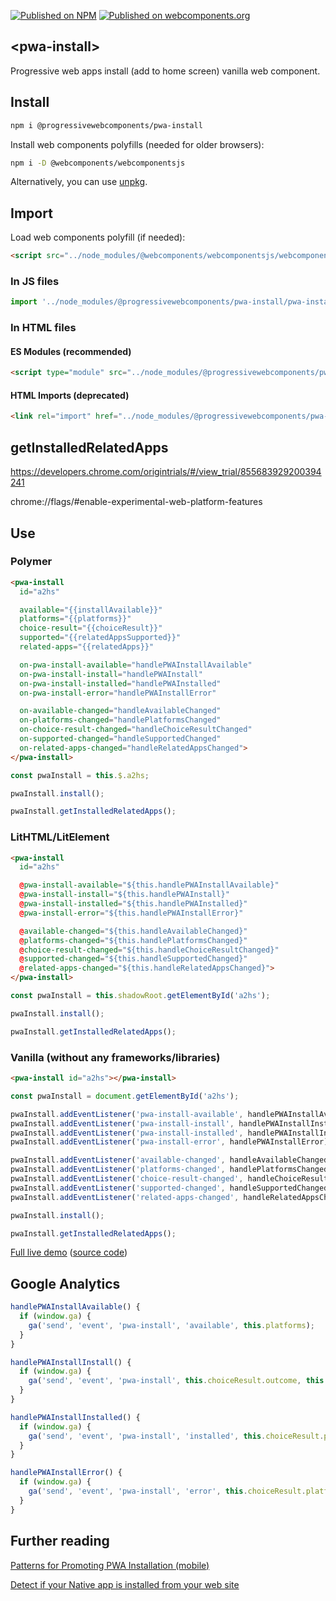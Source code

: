 [![Published on NPM](https://img.shields.io/npm/v/@progressivewebcomponents/pwa-install.svg)](https://www.npmjs.com/package/@progressivewebcomponents/pwa-install)
[![Published on webcomponents.org](https://img.shields.io/badge/webcomponents.org-published-blue.svg)](https://webcomponents.org/element/@progressivewebcomponents/pwa-install)

## \<pwa-install\>

Progressive web apps install (add to home screen) vanilla web component.

## Install

```bash
npm i @progressivewebcomponents/pwa-install
```

Install web components polyfills (needed for older browsers):

```bash
npm i -D @webcomponents/webcomponentsjs
```

Alternatively, you can use [unpkg](https://unpkg.com).

## Import

Load web components polyfill (if needed):

```html
<script src="../node_modules/@webcomponents/webcomponentsjs/webcomponents-loader.js"></script>
```

### In JS files

```js
import '../node_modules/@progressivewebcomponents/pwa-install/pwa-install.js';
```

### In HTML files

#### ES Modules (recommended)

```html
<script type="module" src="../node_modules/@progressivewebcomponents/pwa-install/pwa-install.js"></script>
```

#### HTML Imports (deprecated)

```html
<link rel="import" href="../node_modules/@progressivewebcomponents/pwa-install/pwa-install.html">
```

## getInstalledRelatedApps

https://developers.chrome.com/origintrials/#/view_trial/855683929200394241

chrome://flags/#enable-experimental-web-platform-features

## Use

### Polymer

```html
<pwa-install
  id="a2hs"

  available="{{installAvailable}}"
  platforms="{{platforms}}"
  choice-result="{{choiceResult}}"
  supported="{{relatedAppsSupported}}"
  related-apps="{{relatedApps}}"

  on-pwa-install-available="handlePWAInstallAvailable"
  on-pwa-install-install="handlePWAInstall"
  on-pwa-install-installed="handlePWAInstalled"
  on-pwa-install-error="handlePWAInstallError"

  on-available-changed="handleAvailableChanged"
  on-platforms-changed="handlePlatformsChanged"
  on-choice-result-changed="handleChoiceResultChanged"
  on-supported-changed="handleSupportedChanged"
  on-related-apps-changed="handleRelatedAppsChanged">
</pwa-install>
```

```js
const pwaInstall = this.$.a2hs;

pwaInstall.install();

pwaInstall.getInstalledRelatedApps();
```

### LitHTML/LitElement

```html
<pwa-install
  id="a2hs"

  @pwa-install-available="${this.handlePWAInstallAvailable}"
  @pwa-install-install="${this.handlePWAInstall}"
  @pwa-install-installed="${this.handlePWAInstalled}"
  @pwa-install-error="${this.handlePWAInstallError}"

  @available-changed="${this.handleAvailableChanged}"
  @platforms-changed="${this.handlePlatformsChanged}"
  @choice-result-changed="${this.handleChoiceResultChanged}"
  @supported-changed="${this.handleSupportedChanged}"
  @related-apps-changed="${this.handleRelatedAppsChanged}">
</pwa-install>
```

```js
const pwaInstall = this.shadowRoot.getElementById('a2hs');

pwaInstall.install();

pwaInstall.getInstalledRelatedApps();
```

### Vanilla (without any frameworks/libraries)

```html
<pwa-install id="a2hs"></pwa-install>
```

```js
const pwaInstall = document.getElementById('a2hs');

pwaInstall.addEventListener('pwa-install-available', handlePWAInstallAvailable);
pwaInstall.addEventListener('pwa-install-install', handlePWAInstallInstall);
pwaInstall.addEventListener('pwa-install-installed', handlePWAInstallInstalled);
pwaInstall.addEventListener('pwa-install-error', handlePWAInstallError);

pwaInstall.addEventListener('available-changed', handleAvailableChanged);
pwaInstall.addEventListener('platforms-changed', handlePlatformsChanged);
pwaInstall.addEventListener('choice-result-changed', handleChoiceResultChanged);
pwaInstall.addEventListener('supported-changed', handleSupportedChanged);
pwaInstall.addEventListener('related-apps-changed', handleRelatedAppsChanged);

pwaInstall.install();

pwaInstall.getInstalledRelatedApps();
```

[Full live demo](https://pwa-install.web.app/vanilla/) ([source code](https://github.com/ProgressiveWebComponents/pwa-install/tree/master/demo/vanilla))

## Google Analytics

```js
handlePWAInstallAvailable() {
  if (window.ga) {
    ga('send', 'event', 'pwa-install', 'available', this.platforms);
  }
}

handlePWAInstallInstall() {
  if (window.ga) {
    ga('send', 'event', 'pwa-install', this.choiceResult.outcome, this.choiceResult.platform);
  }
}

handlePWAInstallInstalled() {
  if (window.ga) {
    ga('send', 'event', 'pwa-install', 'installed', this.choiceResult.platform);
  }
}

handlePWAInstallError() {
  if (window.ga) {
    ga('send', 'event', 'pwa-install', 'error', this.choiceResult.platform);
  }
}
```

## Further reading

[Patterns for Promoting PWA Installation (mobile)](https://developers.google.com/web/fundamentals/app-install-banners/promoting-install-mobile)

[Detect if your Native app is installed from your web site](https://medium.com/dev-channel/detect-if-your-native-app-is-installed-from-your-web-site-2e690b7cb6fb)

